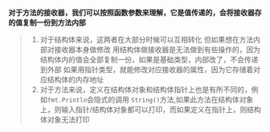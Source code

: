 **对于方法的接收器，我们可以按照函数参数来理解，它是值传递的，会将接收器存的值复制一份到方法内部**
> 1. 对于结构体来说，这两者在大部分时候可以互相转化
但如果想在方法内部对接收器本身做修改
用结构体做接收器是无法做到有些操作的，因为结构体内的值会全部复制一份，如果是基础类型，内部改了，不会传递到外部
如果用指针类型，就能修改对应接收器的属性，因为它存储着对应结构体的内存地址
> 2. 对于方法来说，定义在结构体对象和结构体指针上也是有所不同的，例如`fmt.Println`会隐式的调用
 `String()`方法,如果此方法在结构体对象上，则输入指针/结构体对象都可以打印，而如果定义在指针上，则结构体对象无法打印

